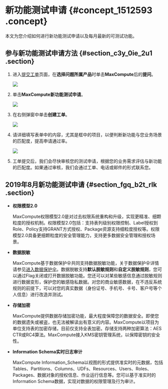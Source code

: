 # 新功能测试申请 {#concept_1512593 .concept}

本文为您介绍如何进行新功能测试申请以及每月最新的可测试功能。

## 参与新功能测试申请方法 {#section_c3y_0ie_2u1 .section}

1.  进入[提交工单](https://selfservice.console.aliyun.com/ticket/createIndex)页面，在**选择问题所属产品**时单击**MaxCompute**后的**提问**。

    ![](http://static-aliyun-doc.oss-cn-hangzhou.aliyuncs.com/assets/img/1201245/156499900854262_zh-CN.png)

2.  单击**MaxCompute新功能测试申请**。

    ![](http://static-aliyun-doc.oss-cn-hangzhou.aliyuncs.com/assets/img/1201245/156499900954263_zh-CN.png)

3.  在右侧弹窗中单击**创建工单**。

    ![](http://static-aliyun-doc.oss-cn-hangzhou.aliyuncs.com/assets/img/1201245/156499900954264_zh-CN.png)

4.  请详细填写表单中的内容，尤其是框中的项目，以便判断新功能与您业务场景的匹配度，提高申请通过率。

    ![](http://static-aliyun-doc.oss-cn-hangzhou.aliyuncs.com/assets/img/1201245/156499900954265_zh-CN.png)

5.  工单提交后，我们会尽快审核您的测试申请，根据您的业务需求评估与新功能的匹配度。如果通过审核，我们会通过工单、电话或邮件的形式联系您。

## 2019年8月新功能测试申请 {#section_fgq_b2t_rlk .section}

-   **权限模型2.0** 

    MaxCompute权限模型2.0是对过去权限系统重构和升级，实现更精准、细颗粒度的授权机制。权限模型2.0包括：支持表列级别权限控制、Label授权到Role、Policy支持GRANT方式授权、Package资源支持细粒度授权等。权限模型2.0具备更细颗粒度的安全管理能力，支持更多数据安全管理和授权场景。

-   **数据脱敏** 

    MaxCompute基于数据保护伞共同支持数据脱敏功能，关于数据保护伞详情请参见[进入数据保护伞](../../../../cn.zh-CN/使用指南/数据保护伞/进入数据保护伞.md#)。数据脱敏支持**默认脱敏规则**和**自定义脱敏规则**，您可以通过Flag关闭或打开数据脱敏功能。您还可以对某些敏感信息通过脱敏规则进行数据变形，保护您的敏感隐私数据。对您的商业敏感数据，在不违反系统规则的前提下，可以对您的真实数据（身份证号、手机号、卡号、客户号等个人信息）进行改造并测试。

-   **存储加密** 

    MaxCompute提供数据存储加密功能，最大程度保障您的数据安全。即使您的数据遗失或被盗，也无法被解读出有意义的内容。MaxCompute以项目为单位支持表的加密存储，目前仅支持全表加密。存储支持两种加密算法：AES CTR或RC4算法。MaxCompute接入KMS密钥管理系统，以保障密钥的安全性。

-   **Information Schema实时日志审计** 

    MaxCompute Information\_Schema以视图的形式提供准实时的元数据，包括Tables、Partitions、Columns、UDFs、Resources、Users、Roles、Packages、数据对象的授权信息、作业运行信息等。您可以基于准实时的Information Schema数据，实现对数据的权限管理及行为审计。



